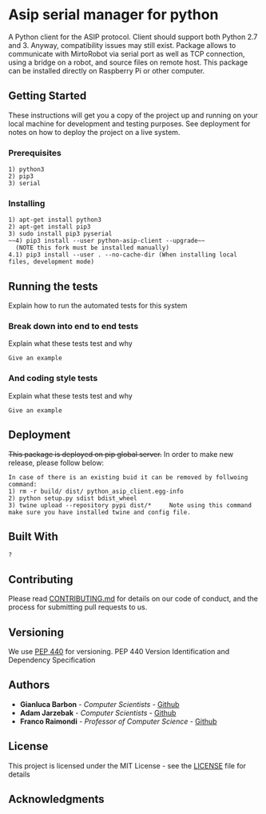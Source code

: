 # Asip serial manager for python
A Python client for the ASIP protocol.
Client should support both Python 2.7 and 3. Anyway, compatibility issues may still exist.
Package allows to communicate with MirtoRobot via serial port as well as TCP connection, using a bridge on a robot, 
and source files on remote host.
This package can be installed directly on Raspberry Pi or other computer.

## Getting Started

These instructions will get you a copy of the project up and running on your local machine for development and testing purposes. See deployment for notes on how to deploy the project on a live system.

### Prerequisites

```
1) python3
2) pip3
3) serial
```

### Installing

```
1) apt-get install python3
2) apt-get install pip3
3) sudo install pip3 pyserial
~~4) pip3 install --user python-asip-client --upgrade~~
  (NOTE this fork must be installed manually)
4.1) pip3 install --user . --no-cache-dir (When installing local files, development mode)
```

## Running the tests

Explain how to run the automated tests for this system

### Break down into end to end tests

Explain what these tests test and why

```
Give an example
```

### And coding style tests

Explain what these tests test and why

```
Give an example
```

## Deployment

~~This package is deployed on pip global server.~~ In order to make new release, please follow below:

```
In case of there is an existing buid it can be removed by follwoing command:
1) rm -r build/ dist/ python_asip_client.egg-info
2) python setup.py sdist bdist_wheel
3) twine upload --repository pypi dist/*     Note using this command make sure you have installed twine and config file.

```
## Built With
```
?
```
## Contributing

Please read [CONTRIBUTING.md](CONTRIBUTING.md) for details on our code of conduct, and the process for submitting pull requests to us.

## Versioning

We use [PEP 440](https://www.python.org/dev/peps/pep-0440/) for versioning.
PEP 440 Version Identification and Dependency Specification

## Authors

* **Gianluca Barbon** - *Computer Scientists* - [Github](https://github.com/gbarbon)
* **Adam Jarzebak** - *Computer Scientists* - [Github](https://github.com/jarzab3)
* **Franco Raimondi** - *Professor of Computer Science* - [Github](https://github.com/fraimondi)

## License

This project is licensed under the MIT License - see the [LICENSE](LICENSE) file for details

## Acknowledgments

